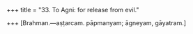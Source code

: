 +++
title = "33. To Agni: for release from evil."

+++
[Brahman.—aṣṭarcam. pāpmanyam; āgneyam, gāyatram.]
